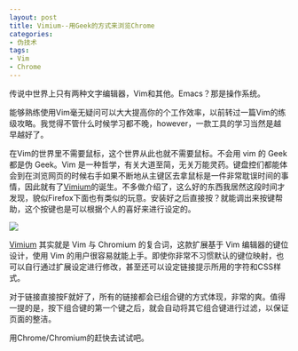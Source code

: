 ```yaml
---
layout: post
title: Vimium--用Geek的方式来浏览Chrome
categories:
- 伪技术
tags:
- Vim
- Chrome
---
```


传说中世界上只有两种文字编辑器，Vim和其他。Emacs？那是操作系统。

能够熟练使用Vim毫无疑问可以大大提高你的个工作效率，以前转过一篇Vim的练级攻略。我觉得不管什么时候学习都不晚，however，一款工具的学习当然是越早越好了。

在Vim的世界里不需要鼠标，这个世界从此也就不需要鼠标。不会用 vim 的 Geek 都是伪 Geek。Vim 是一种哲学，有关大道至简，无关万能灵药。键盘控们都能体会到在浏览网页的时候右手如果不断地从主键区去拿鼠标是一件非常耽误时间的事情，因此就有了[Vimium](https://chrome.google.com/extensions/detail/dbepggeogbaibhgnhhndojpepiihcmeb)的诞生。不多做介绍了，这么好的东西我居然这段时间才发现，貌似Firefox下面也有类似的玩意。安装好之后直接按？就能调出来按键帮助，这个按键也是可以根据个人的喜好来进行设定的。

[![](http://panda0411.com/wordpress/wp-content/uploads/2011/12/Selection_005.png)](http://panda0411.com/wordpress/wp-content/uploads/2011/12/Selection_005.png)

[Vimium](https://chrome.google.com/extensions/detail/dbepggeogbaibhgnhhndojpepiihcmeb) 其实就是 Vim 与 Chromium 的复合词，这款扩展基于 Vim 编辑器的键位设计，使用 Vim 的用户很容易就能上手。即使你非常不习惯默认的键位映射，也可以自行通过扩展设定进行修改，甚至还可以设定链接提示所用的字符和CSS样式。

对于链接直接按F就好了，所有的链接都会已组合键的方式体现，非常的爽。值得一提的是，按下组合键的第一个键之后，就会自动将其它组合键进行过滤，以保证页面的整洁。

用Chrome/Chromium的赶快去试试吧。
